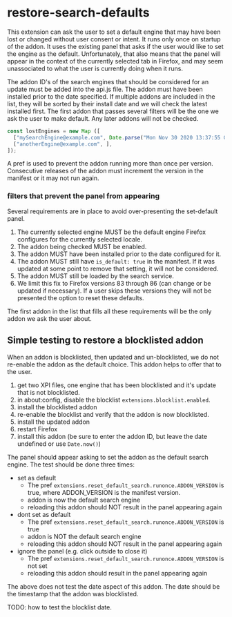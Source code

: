 # restore-search-defaults

This extension can ask the user to set a default engine that may have been lost or changed
without user consent or intent.  It runs only once on startup of the addon.  It uses the existing
panel that asks if the user would like to set the engine as the default.  Unfortunately, that
also means that the panel will appear in the context of the currently selected tab in Firefox,
and may seem unassociated to what the user is currently doing when it runs.

The addon ID's of the search engines that should be considered for an update must be added
into the api.js file.  The addon must have been installed prior to the date specified.  If
multiple addons are included in the list, they will be sorted by their install date and we
will check the latest installed first.  The first addon that passes several filters will be
the one we ask the user to make default.  Any later addons will not be checked.

```javascript
const lostEngines = new Map ([
  ["mySearchEngine@example.com", Date.parse("Mon Nov 30 2020 13:37:55 GMT-0600")],
  ["anotherEngine@example.com", ],
]);
```

A pref is used to prevent the addon running more than once per version.  Consecutive releases of the
addon must increment the version in the manifest or it may not run again.

### filters that prevent the panel from appearing

Several requirements are in place to avoid over-presenting the set-default panel.

1. The currently selected engine MUST be the default engine Firefox configures for the currently selected locale.
2. The addon being checked MUST be enabled.
3. The addon MUST have been installed prior to the date configured for it.
4. The addon MUST still have `is_default: true` in the manifest.  If it was updated at some point to remove that setting, it will not be considered.
5. The addon MUST still be loaded by the search service.
6. We limit this fix to Firefox versions 83 through 86 (can change or be updated if necessary).  If a user skips these versions they will not be presented the option to reset these defaults.

The first addon in the list that fills all these requirements will be the only addon we ask the user about.

## Simple testing to restore a blocklisted addon

When an addon is blocklisted, then updated and un-blocklisted, we do not re-enable the addon as the default choice.  This
addon helps to offer that to the user.

1. get two XPI files, one engine that has been blocklisted and it's update that is not blocklisted.
2. in about:config, disable the blocklist `extensions.blocklist.enabled`.
3. install the blocklisted addon
4. re-enable the blocklist and verify that the addon is now blocklisted.
5. install the updated addon
6. restart Firefox
7. install this addon (be sure to enter the addon ID, but leave the date undefined or use `Date.now()`)

The panel should appear asking to set the addon as the default search engine.  The test should be done three times:

* set as default
  * The pref `extensions.reset_default_search.runonce.ADDON_VERSION` is true, where ADDON_VERSION is the manifest version.
  * addon is now the default search engine
  * reloading this addon should NOT result in the panel appearing again
* dont set as default
  * The pref `extensions.reset_default_search.runonce.ADDON_VERSION` is true
  * addon is NOT the default search engine
  * reloading this addon should NOT result in the panel appearing again
* ignore the panel (e.g. click outside to close it)
  * The pref `extensions.reset_default_search.runonce.ADDON_VERSION` is not set
  * reloading this addon should result in the panel appearing again

The above does not test the date aspect of this addon.  The date should be the timestamp that the addon was blocklisted.

TODO: how to test the blocklist date.

